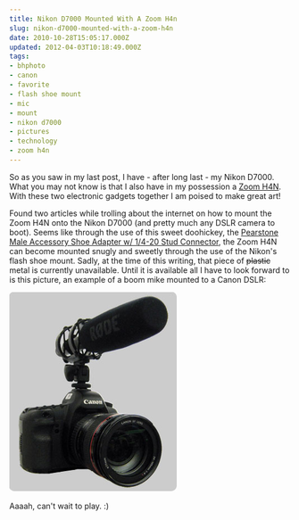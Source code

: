 ```yaml
---
title: Nikon D7000 Mounted With A Zoom H4n
slug: nikon-d7000-mounted-with-a-zoom-h4n
date: 2010-10-28T15:05:17.000Z
updated: 2012-04-03T10:18:49.000Z
tags:
- bhphoto
- canon
- favorite
- flash shoe mount
- mic
- mount
- nikon d7000
- pictures
- technology
- zoom h4n
---
```


So as you saw in my last post, I have - after long last - my Nikon D7000.  What you may not know is that I also have in my possession a <a href="http://www.zoom.co.jp/english/products/h4n/">Zoom H4N</a>.  With these two electronic gadgets together I am poised to make great art!

Found two articles while trolling about the internet on how to mount the Zoom H4N onto the Nikon D7000 (and pretty much any DSLR camera to boot).  Seems like through the use of this sweet doohickey, the <a href="http://www.bhphotovideo.com/c/product/616257-REG/Pearstone_9041690_Male_Accessory_Shoe_Adapter.html">Pearstone Male Accessory Shoe Adapter w/ 1/4-20 Stud Connector</a>, the Zoom H4N can become mounted snugly and sweetly through the use of the Nikon's flash shoe mount.  Sadly, at the time of this writing, that piece of <del datetime="2011-03-05T00:51:18+00:00">plastic</del> metal is currently unavailable.  Until it is available all I have to look forward to is this picture, an example of a boom mike mounted to a Canon DSLR:

<img src="/images/posts/2010/10/canon5dWithBoomMic.jpg" alt="" title="canon5dWithBoomMic" width="300" height="358" class="aligncenter size-full wp-image-965" />

Aaaah, can't wait to play. :)
